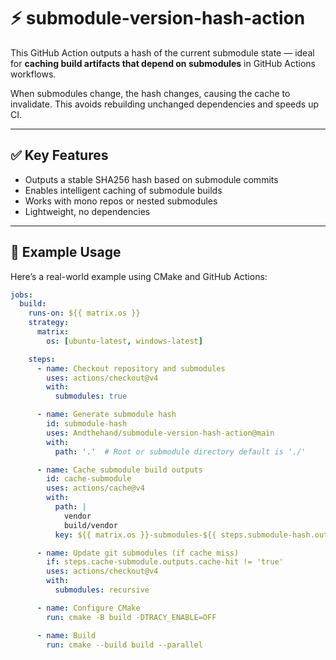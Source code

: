 # ⚡ submodule-version-hash-action

This GitHub Action outputs a hash of the current submodule state — ideal for **caching build artifacts that depend on submodules** in GitHub Actions workflows.

When submodules change, the hash changes, causing the cache to invalidate. This avoids rebuilding unchanged dependencies and speeds up CI.

---

## ✅ Key Features

- Outputs a stable SHA256 hash based on submodule commits  
- Enables intelligent caching of submodule builds  
- Works with mono repos or nested submodules  
- Lightweight, no dependencies  

---

## 🚀 Example Usage

Here’s a real-world example using CMake and GitHub Actions:

```yaml
jobs:
  build:
    runs-on: ${{ matrix.os }}
    strategy:
      matrix:
        os: [ubuntu-latest, windows-latest]

    steps:
      - name: Checkout repository and submodules
        uses: actions/checkout@v4
        with:
          submodules: true

      - name: Generate submodule hash
        id: submodule-hash
        uses: Andthehand/submodule-version-hash-action@main
        with:
          path: '.'  # Root or submodule directory default is './'

      - name: Cache submodule build outputs
        id: cache-submodule
        uses: actions/cache@v4
        with:
          path: |
            vendor
            build/vendor
          key: ${{ matrix.os }}-submodules-${{ steps.submodule-hash.outputs.sha256 }}

      - name: Update git submodules (if cache miss)
        if: steps.cache-submodule.outputs.cache-hit != 'true'
        uses: actions/checkout@v4
        with:
          submodules: recursive

      - name: Configure CMake
        run: cmake -B build -DTRACY_ENABLE=OFF

      - name: Build
        run: cmake --build build --parallel
